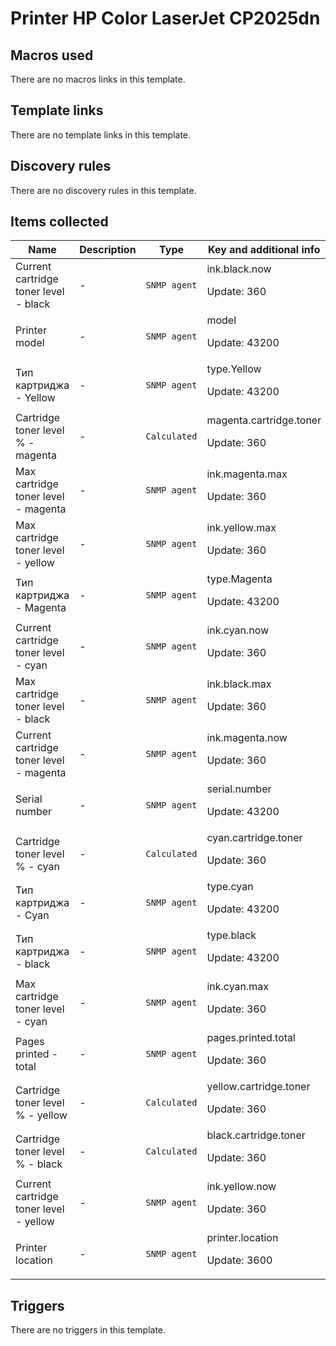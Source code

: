 # Printer HP Color LaserJet CP2025dn

## Macros used

There are no macros links in this template.

## Template links

There are no template links in this template.

## Discovery rules

There are no discovery rules in this template.

## Items collected

|Name|Description|Type|Key and additional info|
|----|-----------|----|----|
|Current cartridge toner level - black|<p>-</p>|`SNMP agent`|ink.black.now<p>Update: 360</p>|
|Printer model|<p>-</p>|`SNMP agent`|model<p>Update: 43200</p>|
|Тип картриджа - Yellow|<p>-</p>|`SNMP agent`|type.Yellow<p>Update: 43200</p>|
|Cartridge toner level % - magenta|<p>-</p>|`Calculated`|magenta.cartridge.toner<p>Update: 360</p>|
|Max cartridge toner level - magenta|<p>-</p>|`SNMP agent`|ink.magenta.max<p>Update: 360</p>|
|Max cartridge toner level - yellow|<p>-</p>|`SNMP agent`|ink.yellow.max<p>Update: 360</p>|
|Тип картриджа - Magenta|<p>-</p>|`SNMP agent`|type.Magenta<p>Update: 43200</p>|
|Current cartridge toner level - cyan|<p>-</p>|`SNMP agent`|ink.cyan.now<p>Update: 360</p>|
|Max cartridge toner level - black|<p>-</p>|`SNMP agent`|ink.black.max<p>Update: 360</p>|
|Current cartridge toner level - magenta|<p>-</p>|`SNMP agent`|ink.magenta.now<p>Update: 360</p>|
|Serial number|<p>-</p>|`SNMP agent`|serial.number<p>Update: 43200</p>|
|Cartridge toner level % - cyan|<p>-</p>|`Calculated`|cyan.cartridge.toner<p>Update: 360</p>|
|Тип картриджа - Cyan|<p>-</p>|`SNMP agent`|type.cyan<p>Update: 43200</p>|
|Тип картриджа - black|<p>-</p>|`SNMP agent`|type.black<p>Update: 43200</p>|
|Max cartridge toner level - cyan|<p>-</p>|`SNMP agent`|ink.cyan.max<p>Update: 360</p>|
|Pages printed - total|<p>-</p>|`SNMP agent`|pages.printed.total<p>Update: 360</p>|
|Cartridge toner level % - yellow|<p>-</p>|`Calculated`|yellow.cartridge.toner<p>Update: 360</p>|
|Cartridge toner level % - black|<p>-</p>|`Calculated`|black.cartridge.toner<p>Update: 360</p>|
|Current cartridge toner level - yellow|<p>-</p>|`SNMP agent`|ink.yellow.now<p>Update: 360</p>|
|Printer location|<p>-</p>|`SNMP agent`|printer.location<p>Update: 3600</p>|
## Triggers

There are no triggers in this template.

